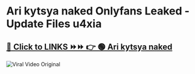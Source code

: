 
 # Ari kytsya naked Onlyfans Leaked - Update Files u4xia

## <h2><a href="https://clipsfans.com/Ari_kytsya_naked&ref=git">🔗 Click to LINKS ⏩⏩ 👉 🟢 Ari kytsya naked </a></h2>

<a href="https://clipsfans.com/Ari_kytsya_naked&ref=git" rel="nofollow" data-target="animated-image.originalLink"><img src="https://i.ibb.co.com/xMMVF88/686577567.gif" alt="Viral Video Original" style="max-width: 100%; display: inline-block;" data-target="animated-image.originalImage"></a>


